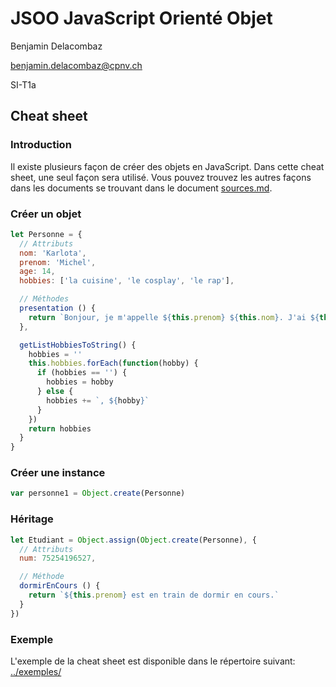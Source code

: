 # JSOO JavaScript Orienté Objet

Benjamin Delacombaz

benjamin.delacombaz@cpnv.ch

SI-T1a

## Cheat sheet

### Introduction

Il existe plusieurs façon de créer des objets en JavaScript. Dans cette cheat sheet, une seul façon sera utilisé. Vous pouvez trouvez les autres façons dans les documents se trouvant dans le document [sources.md](https://github.com/BenjaminDelacombaz/JSOO/blob/master/docs/sources.md).

### Créer un objet

```javascript
let Personne = {
  // Attributs
  nom: 'Karlota',
  prenom: 'Michel',
  age: 14,
  hobbies: ['la cuisine', 'le cosplay', 'le rap'],

  // Méthodes
  presentation () {
    return `Bonjour, je m'appelle ${this.prenom} ${this.nom}. J'ai ${this.age} ans. Mes hobbies sont ${this.getListHobbiesToString()}`
  },

  getListHobbiesToString() {
    hobbies = ''
    this.hobbies.forEach(function(hobby) {
      if (hobbies == '') {
        hobbies = hobby
      } else {
        hobbies += `, ${hobby}`
      }
    })
    return hobbies
  }
}
```

### Créer une instance

```javascript
var personne1 = Object.create(Personne)
```

### Héritage

```javascript
let Etudiant = Object.assign(Object.create(Personne), {
  // Attributs
  num: 75254196527,

  // Méthode
  dormirEnCours () {
    return `${this.prenom} est en train de dormir en cours.`
  }
})
```

### Exemple

L'exemple de la cheat sheet est disponible dans le répertoire suivant: [../exemples/](https://github.com/BenjaminDelacombaz/JSOO/tree/master/exemples)
